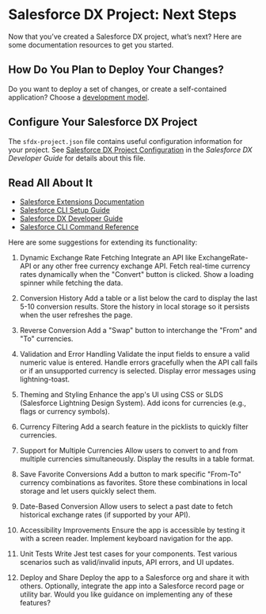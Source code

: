 # Salesforce DX Project: Next Steps

Now that you’ve created a Salesforce DX project, what’s next? Here are some documentation resources to get you started.

## How Do You Plan to Deploy Your Changes?

Do you want to deploy a set of changes, or create a self-contained application? Choose a [development model](https://developer.salesforce.com/tools/vscode/en/user-guide/development-models).

## Configure Your Salesforce DX Project

The `sfdx-project.json` file contains useful configuration information for your project. See [Salesforce DX Project Configuration](https://developer.salesforce.com/docs/atlas.en-us.sfdx_dev.meta/sfdx_dev/sfdx_dev_ws_config.htm) in the _Salesforce DX Developer Guide_ for details about this file.

## Read All About It

- [Salesforce Extensions Documentation](https://developer.salesforce.com/tools/vscode/)
- [Salesforce CLI Setup Guide](https://developer.salesforce.com/docs/atlas.en-us.sfdx_setup.meta/sfdx_setup/sfdx_setup_intro.htm)
- [Salesforce DX Developer Guide](https://developer.salesforce.com/docs/atlas.en-us.sfdx_dev.meta/sfdx_dev/sfdx_dev_intro.htm)
- [Salesforce CLI Command Reference](https://developer.salesforce.com/docs/atlas.en-us.sfdx_cli_reference.meta/sfdx_cli_reference/cli_reference.htm)

Here are some suggestions for extending its functionality:

1. Dynamic Exchange Rate Fetching
Integrate an API like ExchangeRate-API or any other free currency exchange API.
Fetch real-time currency rates dynamically when the "Convert" button is clicked.
Show a loading spinner while fetching the data.

2. Conversion History
Add a table or a list below the card to display the last 5-10 conversion results.
Store the history in local storage so it persists when the user refreshes the page.

3. Reverse Conversion
Add a "Swap" button to interchange the "From" and "To" currencies.

4. Validation and Error Handling
Validate the input fields to ensure a valid numeric value is entered.
Handle errors gracefully when the API call fails or if an unsupported currency is selected.
Display error messages using lightning-toast.

5. Theming and Styling
Enhance the app's UI using CSS or SLDS (Salesforce Lightning Design System).
Add icons for currencies (e.g., flags or currency symbols).

6. Currency Filtering
Add a search feature in the picklists to quickly filter currencies.

7. Support for Multiple Currencies
Allow users to convert to and from multiple currencies simultaneously.
Display the results in a table format.

8. Save Favorite Conversions
Add a button to mark specific "From-To" currency combinations as favorites.
Store these combinations in local storage and let users quickly select them.

9. Date-Based Conversion
Allow users to select a past date to fetch historical exchange rates (if supported by your API).

10. Accessibility Improvements
Ensure the app is accessible by testing it with a screen reader.
Implement keyboard navigation for the app.

11. Unit Tests
Write Jest test cases for your components.
Test various scenarios such as valid/invalid inputs, API errors, and UI updates.

12. Deploy and Share
Deploy the app to a Salesforce org and share it with others.
Optionally, integrate the app into a Salesforce record page or utility bar.
Would you like guidance on implementing any of these features?